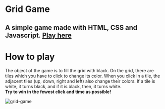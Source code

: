 # Grid Game
A simple game made with HTML, CSS and Javascript.
[Play here](https://devswordfish.github.io/grid-game/)
---
# How to play
The object of the game is to fill the grid with black. On the grid, there are tiles which you have to click to change its color. When you click in a tile, the adjacent tiles (up, down, right and left) also change their colors. If a tile is white, it turns black, and if it is black, then, it turns white.  
**Try to win in the fewest click and time as possible!**

![grid-game](https://user-images.githubusercontent.com/62572529/203656206-2b0eb9a4-a5e4-4a5f-85c4-c545c7756f66.png)
